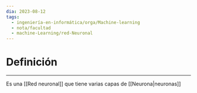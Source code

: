 ```yaml
---
dia: 2023-08-12
tags:
  - ingeniería-en-informática/orga/Machine-learning
  - nota/facultad
  - machine-Learning/red-Neuronal
---
```

# Definición
---
Es una [[Red neuronal]] que tiene varias capas de [[Neurona|neuronas]]